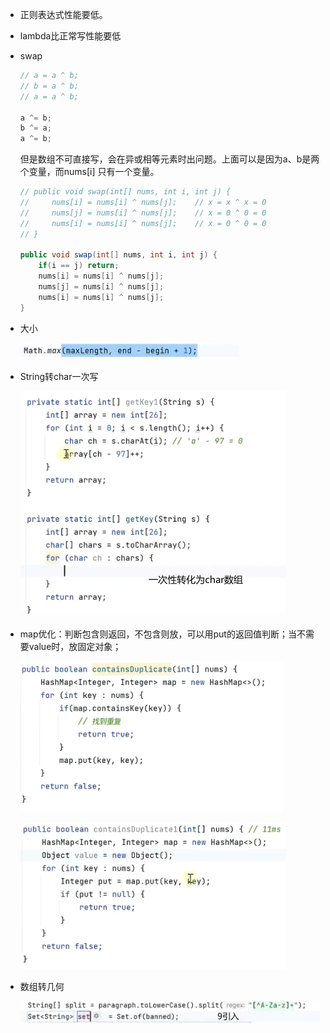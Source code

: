 - 正则表达式性能要低。
-  lambda比正常写性能要低
- swap

    ```java
    // a = a ^ b;
    // b = a ^ b;
    // a = a ^ b;

    a ^= b;
    b ^= a;
    a ^= b;
    ```
    但是数组不可直接写，会在异或相等元素时出问题。上面可以是因为a、b是两个变量，而nums[i] 只有一个变量。
    ```java
    // public void swap(int[] nums, int i, int j) {
    //     nums[i] = nums[i] ^ nums[j];    // x = x ^ x = 0
    //     nums[j] = nums[i] ^ nums[j];    // x = 0 ^ 0 = 0
    //     nums[i] = nums[i] ^ nums[j];    // x = 0 ^ 0 = 0
    // }

    public void swap(int[] nums, int i, int j) {
        if(i == j) return;
        nums[i] = nums[i] ^ nums[j];
        nums[j] = nums[i] ^ nums[j];
        nums[i] = nums[i] ^ nums[j];
    }
    ```
- 大小

    ![alt text](../images/image-31.png)

- String转char一次写

    ![alt text](../images/image.png)

- map优化：判断包含则返回，不包含则放，可以用put的返回值判断；当不需要value时，放固定对象；
    
    ![alt text](../images/image-1.png)

    ![alt text](../images/image-30.png)

- 数组转几何
    
    ![alt text](../images/image-32.png)